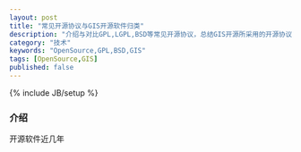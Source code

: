 ```yaml
---
layout: post
title: "常见开源协议与GIS开源软件归类"
description: "介绍与对比GPL,LGPL,BSD等常见开源协议，总结GIS开源所采用的开源协议"
category: "技术"
keywords: "OpenSource,GPL,BSD,GIS"
tags: [OpenSource,GIS]
published: false
---
```

{% include JB/setup %}

### 介绍

开源软件近几年
